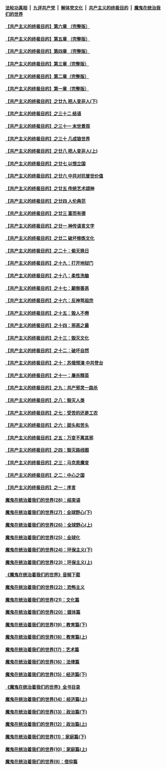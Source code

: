 

####  [法轮功真相](../../../../basic/blob/master/README.md?t=06080231) &nbsp;|&nbsp; [九评共产党](../../../../9ping.md/blob/master/README.md?t=06080231) &nbsp;|&nbsp; [解体党文化](../../../../jtdwh.md/blob/master/README.md?t=06080231)  &nbsp;|&nbsp; [共产主义的终极目的](../../../../gczydzjmd.md/blob/master/README.md?t=06080231) &nbsp;|&nbsp; [魔鬼在统治我们的世界](../../../../mgztzwmdsj.md/blob/master/README.md?t=06080231) 

#### [【共产主义的终极目的】第六章 （完整版）](../pages/nsc422/n11428913.md?t=06080231) 

#### [【共产主义的终极目的】第五章 （完整版）](../pages/nsc422/n11428912.md?t=06080231) 

#### [【共产主义的终极目的】第四章 （完整版）](../pages/nsc422/n11428907.md?t=06080231) 

#### [【共产主义的终极目的】第三章（完整版）](../pages/nsc422/n11428848.md?t=06080231) 

#### [【共产主义的终极目的】第二章（完整版）](../pages/nsc422/n11428831.md?t=06080231) 

#### [【共产主义的终极目的】第一章（完整版）](../pages/nsc422/n11417651.md?t=06080231) 

#### [【共产主义的终极目的】之廿九 把人变非人(下)](../pages/nsc422/n11344140.md?t=06080231) 

#### [【共产主义的终极目的】之三十二 结语](../pages/nsc422/n11360535.md?t=06080231) 

#### [【共产主义的终极目的】之三十一 末世景观](../pages/nsc422/n11351129.md?t=06080231) 

#### [【共产主义的终极目的】之三十 几成狼世界](../pages/nsc422/n11348280.md?t=06080231) 

#### [【共产主义的终极目的】之廿八 把人变非人(上)](../pages/nsc422/n11340492.md?t=06080231) 

#### [【共产主义的终极目的】之廿七 以恨立国](../pages/nsc422/n11336944.md?t=06080231) 

#### [【共产主义的终极目的】之廿六 中共对抗普世价值](../pages/nsc422/n11324785.md?t=06080231) 

#### [【共产主义的终极目的】之廿五 传统艺术颂神](../pages/nsc422/n11296396.md?t=06080231) 

#### [【共产主义的终极目的】之廿四 人伦典范](../pages/nsc422/n11296397.md?t=06080231) 

#### [【共产主义的终极目的】之廿三 富而有德](../pages/nsc422/n11283598.md?t=06080231) 

#### [【共产主义的终极目的】之廿一 神传语言文字](../pages/nsc422/n11263265.md?t=06080231) 

#### [【共产主义的终极目的】之廿二 破坏修炼文化](../pages/nsc422/n11245728.md?t=06080231) 

#### [【共产主义的终极目的】之二十：偷天换日](../pages/nsc422/n11238846.md?t=06080231) 

#### [【共产主义的终极目的】之十九：打开地狱门](../pages/nsc422/n11206376.md?t=06080231) 

#### [【共产主义的终极目的】之十八：柔性洗脑](../pages/nsc422/n11199994.md?t=06080231) 

#### [【共产主义的终极目的】之十七：颠倒善恶](../pages/nsc422/n11179782.md?t=06080231) 

#### [【共产主义的终极目的】之十六：反神骂祖宗](../pages/nsc422/n11166798.md?t=06080231) 

#### [【共产主义的终极目的】之十五：毁人不倦](../pages/nsc422/n11166792.md?t=06080231) 

#### [【共产主义的终极目的】之十四：邪恶之最](../pages/nsc422/n11150249.md?t=06080231) 

#### [【共产主义的终极目的】之十三：毁灭文化](../pages/nsc422/n11135227.md?t=06080231) 

#### [【共产主义的终极目的】之十二：破坏自然](../pages/nsc422/n11135214.md?t=06080231) 

#### [【共产主义的终极目的】之十：苏俄预演 中共登台](../pages/nsc422/n11118424.md?t=06080231) 

#### [【共产主义的终极目的】之十一：屠杀精英](../pages/nsc422/n11118442.md?t=06080231) 

#### [【共产主义的终极目的】之九：共产邪灵一路杀](../pages/nsc422/n11114139.md?t=06080231) 

#### [【共产主义的终极目的】之八：毁灭人类](../pages/nsc422/n11108503.md?t=06080231) 

#### [【共产主义的终极目的】之七：受苦的还是工农](../pages/nsc422/n11101809.md?t=06080231) 

#### [【共产主义的终极目的】之六：甜头和苦头](../pages/nsc422/n11096971.md?t=06080231) 

#### [【共产主义的终极目的】之五：万变不离其邪](../pages/nsc422/n11091285.md?t=06080231) 

#### [【共产主义的终极目的】之四：毁灭路线图](../pages/nsc422/n11086284.md?t=06080231) 

#### [【共产主义的终极目的】之三：马克思魔变](../pages/nsc422/n11061941.md?t=06080231) 

#### [【共产主义的终极目的】之二：中心之国](../pages/nsc422/n11047728.md?t=06080231) 

#### [【共产主义的终极目的】之一：序言](../pages/nsc422/n11086077.md?t=06080231) 

#### [魔鬼在统治着我们的世界(28)：结束语](../pages/nsc422/n10936246.md?t=06080231) 

#### [魔鬼在统治着我们的世界(27)：全球野心(下)](../pages/nsc422/n10928319.md?t=06080231) 

#### [魔鬼在统治着我们的世界(26)：全球野心(上)](../pages/nsc422/n10900318.md?t=06080231) 

#### [魔鬼在统治着我们的世界(25)：全球化](../pages/nsc422/n10788205.md?t=06080231) 

#### [魔鬼在统治着我们的世界(24)：环保主义(下)](../pages/nsc422/n10695307.md?t=06080231) 

#### [魔鬼在统治着我们的世界(23)：环保主义(上)](../pages/nsc422/n10688613.md?t=06080231) 

#### [《魔鬼在统治着我们的世界》音频下载](../pages/nsc422/n10635553.md?t=06080231) 

#### [魔鬼在统治着我们的世界(22)：恐怖主义](../pages/nsc422/n10614727.md?t=06080231) 

#### [魔鬼在统治着我们的世界(21)：文化篇](../pages/nsc422/n10597706.md?t=06080231) 

#### [魔鬼在统治着我们的世界(20)：媒体篇](../pages/nsc422/n10586579.md?t=06080231) 

#### [魔鬼在统治着我们的世界(19)：教育篇(下)](../pages/nsc422/n10564808.md?t=06080231) 

#### [魔鬼在统治着我们的世界(18)：教育篇(上)](../pages/nsc422/n10526970.md?t=06080231) 

#### [魔鬼在统治着我们的世界(17)：艺术篇](../pages/nsc422/n10499093.md?t=06080231) 

#### [魔鬼在统治着我们的世界(16)：法律篇](../pages/nsc422/n10485969.md?t=06080231) 

#### [魔鬼在统治着我们的世界(15)：经济篇(下)](../pages/nsc422/n10469975.md?t=06080231) 

#### [《魔鬼在统治着我们的世界》全书目录](../pages/nsc422/n10464261.md?t=06080231) 

#### [魔鬼在统治着我们的世界(14)：经济篇(上)](../pages/nsc422/n10457370.md?t=06080231) 

#### [魔鬼在统治着我们的世界(13)：政治篇(下)](../pages/nsc422/n10448270.md?t=06080231) 

#### [魔鬼在统治着我们的世界(12)：政治篇(上)](../pages/nsc422/n10444576.md?t=06080231) 

#### [魔鬼在统治着我们的世界(11)：家庭篇(下)](../pages/nsc422/n10440961.md?t=06080231) 

#### [魔鬼在统治着我们的世界(10)：家庭篇(上)](../pages/nsc422/n10435448.md?t=06080231) 

#### [魔鬼在统治着我们的世界(9)：信仰篇](../pages/nsc422/n10432159.md?t=06080231) 

